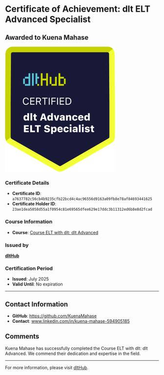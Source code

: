 
# Certificate of Achievement: dlt ELT Advanced Specialist

## Awarded to **Kuena Mahase**

![Course Image](../badges/advanced_etl_specialist.png)

### Certificate Details
- **Certificate ID**: `a7637782c56cb4b9235cfb22bcd4c4ac96556d9163a09fb8e78af84693441625`
- **Certificate Holder ID**: `23ae1dea5058d55a1f0954c81e69565dfee629e17ddc3b11312ed6b8e8d2fcad`

### Course Information
- **Course**: [Course ELT with dlt: dlt Advanced](https://github.com/dlt-hub/dlthub-education/tree/main/courses/dlt_advanced_2025)

### Issued by
[**dltHub**](https://dlthub.com/) 

### Certification Period
- **Issued**: July 2025
- **Valid Until**: No expiration

---

## Contact Information
- **GitHub**: https://github.com/KuenaMahase
- **Contact**: www.linkedin.com/in/kuena-mahase-594905185

## Comments
Kuena Mahase has successfully completed the Course ELT with dlt: dlt Advanced. We commend their dedication and expertise in the field.

---

For more information, please visit [dltHub](https://dlthub.com/).
    